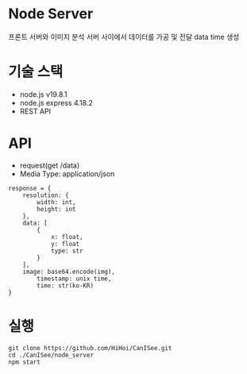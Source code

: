 # Node Server
프론트 서버와 이미지 분석 서버 사이에서 데이터를 가공 및 전달
data time 생성


# 기술 스택
- node.js v19.8.1
- node.js express 4.18.2
- REST API

# API
- request(get /data)
- Media Type: application/json
```
response = {
	resolution: {
		width: int,
		height: int
	},
	data: [
		{
			x: float,
			y: float
			type: str
		}
	],
	image: base64.encode(img),
        timestamp: unix time,
        time: str(ko-KR)
}	
```

# 실행
```
git clone https://github.com/HiHoi/CanISee.git
cd ./CanISee/node_server
npm start
```